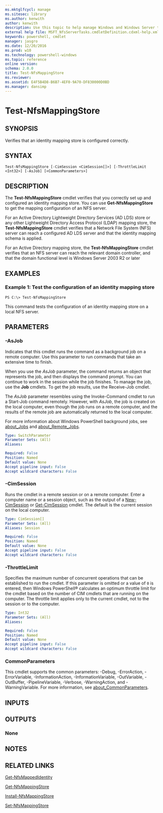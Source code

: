 ```yaml
---
ms.mktglfcycl: manage
ms.sitesec: library
ms.author: kenwith
author: kenwith
description: Use this topic to help manage Windows and Windows Server technologies with Windows PowerShell.
external help file: MSFT_NfsServerTasks.cmdletDefinition.cdxml-help.xml
keywords: powershell, cmdlet
manager: jasgro
ms.date: 12/20/2016
ms.prod: w10
ms.technology: powershell-windows
ms.topic: reference
online version: 
schema: 2.0.0
title: Test-NfsMappingStore
ms.reviewer:
ms.assetid: E4F5B4D8-B6B7-4EF0-9A70-DF830000D0BD
ms.manager: dansimp
---
```


# Test-NfsMappingStore

## SYNOPSIS
Verifies that an identity mapping store is configured correctly.

## SYNTAX

```
Test-NfsMappingStore [-CimSession <CimSession[]>] [-ThrottleLimit <Int32>] [-AsJob] [<CommonParameters>]
```

## DESCRIPTION
The **Test-NfsMappingStore** cmdlet verifies that you correctly set up and configured an identity mapping store.
You can use **Get-NfsMappingStore** to get the mapping configuration of an NFS server.

For an Active Directory Lightweight Directory Services (AD LDS) store or any other Lightweight Directory Access Protocol (LDAP) mapping store, the **Test-NfsMappingStore** cmdlet verifies that a Network File System (NFS) server can reach a configured AD LDS server and that the identity mapping schema is applied.

For an Active Directory mapping store, the **Test-NfsMappingStore** cmdlet verifies that an NFS server can reach the relevant domain controller, and that the domain functional level is Windows Server 2003 R2 or later

## EXAMPLES

### Example 1: Test the configuration of an identity mapping store
```
PS C:\> Test-NfsMappingStore
```

This command tests the configuration of an identity mapping store on a local NFS server.

## PARAMETERS

### -AsJob
Indicates that this cmdlet runs the command as a background job on a remote computer.
Use this parameter to run commands that take an extensive time to finish.

When you use the *AsJob* parameter, the command returns an object that represents the job, and then displays the command prompt.
You can continue to work in the session while the job finishes.
To manage the job, use the **Job** cmdlets.
To get the job results, use the Receive-Job cmdlet.

The *AsJob* parameter resembles using the Invoke-Command cmdlet to run a Start-Job command remotely.
However, with *AsJob*, the job is created on the local computer, even though the job runs on a remote computer, and the results of the remote job are automatically returned to the local computer.

For more information about Windows PowerShell background jobs, see [about_Jobs](http://go.microsoft.com/fwlink/?LinkID=113251) and [about_Remote_Jobs](http://go.microsoft.com/fwlink/?LinkID=135184).

```yaml
Type: SwitchParameter
Parameter Sets: (All)
Aliases: 

Required: False
Position: Named
Default value: None
Accept pipeline input: False
Accept wildcard characters: False
```

### -CimSession
Runs the cmdlet in a remote session or on a remote computer.
Enter a computer name or a session object, such as the output of a [New-CimSession](http://go.microsoft.com/fwlink/p/?LinkId=227967) or [Get-CimSession](http://go.microsoft.com/fwlink/p/?LinkId=227966) cmdlet.
The default is the current session on the local computer.

```yaml
Type: CimSession[]
Parameter Sets: (All)
Aliases: Session

Required: False
Position: Named
Default value: None
Accept pipeline input: False
Accept wildcard characters: False
```

### -ThrottleLimit
Specifies the maximum number of concurrent operations that can be established to run the cmdlet.
If this parameter is omitted or a value of `0` is entered, then Windows PowerShell® calculates an optimum throttle limit for the cmdlet based on the number of CIM cmdlets that are running on the computer.
The throttle limit applies only to the current cmdlet, not to the session or to the computer.

```yaml
Type: Int32
Parameter Sets: (All)
Aliases: 

Required: False
Position: Named
Default value: None
Accept pipeline input: False
Accept wildcard characters: False
```

### CommonParameters
This cmdlet supports the common parameters: -Debug, -ErrorAction, -ErrorVariable, -InformationAction, -InformationVariable, -OutVariable, -OutBuffer, -PipelineVariable, -Verbose, -WarningAction, and -WarningVariable. For more information, see [about_CommonParameters](http://go.microsoft.com/fwlink/?LinkID=113216).

## INPUTS

## OUTPUTS

### None

## NOTES

## RELATED LINKS

[Get-NfsMappedIdentity](./Get-NfsMappedIdentity.md)

[Get-NfsMappingStore](./Get-NfsMappingStore.md)

[Install-NfsMappingStore](./Install-NfsMappingStore.md)

[Set-NfsMappingStore](./Set-NfsMappingStore.md)

